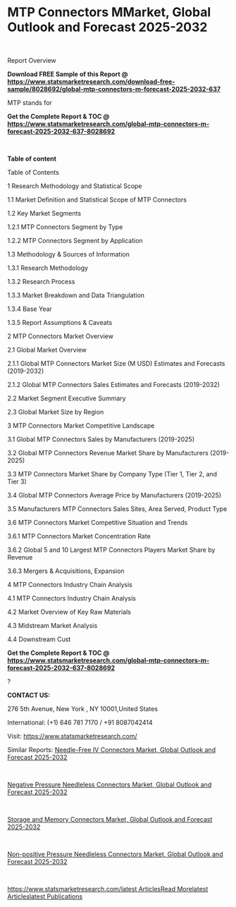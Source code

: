 <h1>MTP Connectors MMarket, Global Outlook and Forecast 2025-2032</h1><br/><p>Report Overview</p>
 
 
 
 <p><strong>Download FREE Sample of this Report @ <a href="https://www.statsmarketresearch.com/download-free-sample/8028692/global-mtp-connectors-m-forecast-2025-2032-637">https://www.statsmarketresearch.com/download-free-sample/8028692/global-mtp-connectors-m-forecast-2025-2032-637</a></strong></p>
 
 
 
 <p>MTP stands for</p>
 
 
 
 <div><b>Get the Complete Report & TOC @ <a href="https://www.statsmarketresearch.com/global-mtp-connectors-m-forecast-2025-2032-637-8028692">https://www.statsmarketresearch.com/global-mtp-connectors-m-forecast-2025-2032-637-8028692</a></b></div>
 
 
 
 <p><br />
 
 <b>Table of content</b></p>
 
 
 
 <p>Table of Contents<br />
 
 1 Research Methodology and Statistical Scope<br />
 
 1.1 Market Definition and Statistical Scope of MTP Connectors<br />
 
 1.2 Key Market Segments<br />
 
 1.2.1 MTP Connectors Segment by Type<br />
 
 1.2.2 MTP Connectors Segment by Application<br />
 
 1.3 Methodology & Sources of Information<br />
 
 1.3.1 Research Methodology<br />
 
 1.3.2 Research Process<br />
 
 1.3.3 Market Breakdown and Data Triangulation<br />
 
 1.3.4 Base Year<br />
 
 1.3.5 Report Assumptions & Caveats<br />
 
 2 MTP Connectors Market Overview<br />
 
 2.1 Global Market Overview<br />
 
 2.1.1 Global MTP Connectors Market Size (M USD) Estimates and Forecasts (2019-2032)<br />
 
 2.1.2 Global MTP Connectors Sales Estimates and Forecasts (2019-2032)<br />
 
 2.2 Market Segment Executive Summary<br />
 
 2.3 Global Market Size by Region<br />
 
 3 MTP Connectors Market Competitive Landscape<br />
 
 3.1 Global MTP Connectors Sales by Manufacturers (2019-2025)<br />
 
 3.2 Global MTP Connectors Revenue Market Share by Manufacturers (2019-2025)<br />
 
 3.3 MTP Connectors Market Share by Company Type (Tier 1, Tier 2, and Tier 3)<br />
 
 3.4 Global MTP Connectors Average Price by Manufacturers (2019-2025)<br />
 
 3.5 Manufacturers MTP Connectors Sales Sites, Area Served, Product Type<br />
 
 3.6 MTP Connectors Market Competitive Situation and Trends<br />
 
 3.6.1 MTP Connectors Market Concentration Rate<br />
 
 3.6.2 Global 5 and 10 Largest MTP Connectors Players Market Share by Revenue<br />
 
 3.6.3 Mergers & Acquisitions, Expansion<br />
 
 4 MTP Connectors Industry Chain Analysis<br />
 
 4.1 MTP Connectors Industry Chain Analysis<br />
 
 4.2 Market Overview of Key Raw Materials<br />
 
 4.3 Midstream Market Analysis<br />
 
 4.4 Downstream Cust</p>
 
 
 
 <div><b>Get the Complete Report & TOC @ <a href="https://www.statsmarketresearch.com/global-mtp-connectors-m-forecast-2025-2032-637-8028692">https://www.statsmarketresearch.com/global-mtp-connectors-m-forecast-2025-2032-637-8028692</a></b></div>
 
 
 
 <p>? </p>
 
 
 
 <p><b>CONTACT US:</b><br />
 
 276 5th Avenue, New York , NY 10001,United States<br />
 
 International: (+1) 646 781 7170 / +91 8087042414<br />
 
 Visit: <a href="https://www.statsmarketresearch.com/">https://www.statsmarketresearch.com/</a><br />
 
 Similar Reports: <a href="https://www.statsmarketresearch.com/global-mtp-connectors-m-forecast-2025-2032-637-8028692">Needle-Free IV Connectors Market, Global Outlook and Forecast 2025-2032</a><br />
 
 <br />
 
 <a href="https://www.statsmarketresearch.com/global-mtp-connectors-m-forecast-2025-2032-637-8028692">Negative Pressure Needleless Connectors Market, Global Outlook and Forecast 2025-2032</a><br />
 
 <br />
 
 <a href="https://www.statsmarketresearch.com/global-mtp-connectors-m-forecast-2025-2032-637-8028692">Storage and Memory Connectors Market, Global Outlook and Forecast 2025-2032</a><br />
 
 <br />
 
 <a href="https://www.statsmarketresearch.com/global-mtp-connectors-m-forecast-2025-2032-637-8028692">Non-positive Pressure Needleless Connectors Market, Global Outlook and Forecast 2025-2032</a><br />
 
 <br />
 
 <a href="https://gyeongbokgung.com">https://www.statsmarketresearch.com/</a><a href="https://hallyeomaritime.com">latest Articles</a><a href="https://jingwansa.com">Read More</a><a href="https://nguoiviet.jp/">latest Articles</a><a href="https://www.intelmarketresearch.com/">latest Publications</a></p>